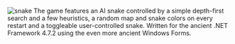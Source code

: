 ![snake](https://user-images.githubusercontent.com/33865403/213103346-5032a27d-9bfa-4707-ba5f-2b89ff095f55.png)
The game features an AI snake controlled by a simple depth-first search and a few heuristics, a random map and snake colors on every restart and a toggleable user-controlled snake.
Written for the ancient .NET Framework 4.7.2 using the even more ancient Windows Forms.

